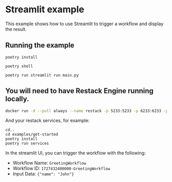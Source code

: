 # Streamlit example

This example shows how to use Streamlit to trigger a workflow and display the result.

## Running the example

```
poetry install
```

```
poetry shell
```

```
poetry run streamlit run main.py
```

## You will need to have Restack Engine running locally.

```bash
docker run -d --pull always --name restack -p 5233:5233 -p 6233:6233 -p 7233:7233 ghcr.io/restackio/restack:main
```

And your restack services, for example:

```
cd..
cd examples/get-started
poetry install
poetry run services
```

In the streamlit UI, you can trigger the workflow with the following:

- Workflow Name: `GreetingWorkflow`
- Workflow ID: `1727432400000-GreetingWorkflow`
- Input Data: `{"name": "John"}`
